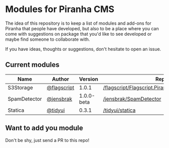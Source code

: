 # Modules for Piranha CMS

The idea of this repository is to keep a list of modules and add-ons for Piranha that
people have developed, but also to be a place where you can come with suggestions on
package that you'd like to see developed or maybe find someone to collaborate with.

If you have ideas, thoughts or suggestions, don't hesitate to open an issue.

## Current modules

| Name | Author | Version | Repo | NuGet |
|------|--------|---------|------|-------|
| S3Storage | [@flagscript](https://github.com/flagscript) | 1.0.1 | [/flagscript/Flagscript.PiranhaCms.Aws.S3Storage](https://github.com/flagscript/Flagscript.PiranhaCms.Aws.S3Storage) | Yes |
| SpamDetector | [@jensbrak](https://github.com/jensbrak) | 1.0.0-beta | [/jensbrak/SpamDetector](https://github.com/jensbrak/SpamDetector) | |
| Statica | [@tidyui](https://github.com/tidyui) | 0.3.1 | [/tidyui/statica](https://github.com/tidyui/statica) | Yes |

## Want to add you module

Don't be shy, just send a PR to this repo!
